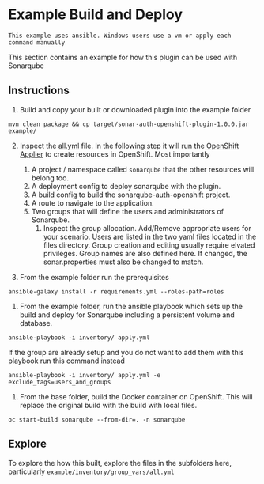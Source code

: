 # Example Build and Deploy

```
This example uses ansible. Windows users use a vm or apply each command manually
```

This section contains an example for how this plugin can be used with Sonarqube

## Instructions

1. Build and copy your built or downloaded plugin into the example folder

```
mvn clean package && cp target/sonar-auth-openshift-plugin-1.0.0.jar example/
```

2. Inspect the [all.yml](example/inventory/group_vars/all.yml) file. In the following step it will run the [OpenShift Applier](https://github.com/redhat-cop/openshift-applier) to create resources in OpenShift. Most importantly
   1. A project / namespace called `sonarqube` that the other resources will belong too.
   2. A deployment config to deploy sonarqube with the plugin.
   3. A build config to build the sonarqube-auth-openshift project.
   4. A route to navigate to the application.
   5. Two groups that will define the users and administrators of Sonarqube.
      1. Inspect the group allocation. Add/Remove appropriate users for your scenario. Users are listed in the two yaml files located in the files directory. Group creation and editing usually require elvated privileges. Group names are also defined here. If changed, the sonar.properties must also be changed to match.

3. From the example folder run the prerequisites 

```
ansible-galaxy install -r requirements.yml --roles-path=roles
```

1. From the example folder, run the ansible playbook which sets up the build and deploy for Sonarqube including a persistent volume and database. 

```
ansible-playbook -i inventory/ apply.yml
```
If the group are already setup and you do not want to add them with this playbook run this command instead

```
ansible-playbook -i inventory/ apply.yml -e exclude_tags=users_and_groups
```


1. From the base folder, build the Docker container on OpenShift. This will replace the original build with the build with local files.

```
oc start-build sonarqube --from-dir=. -n sonarqube
```

## Explore

To explore the how this built, explore the files in the subfolders here, particularly `example/inventory/group_vars/all.yml`
